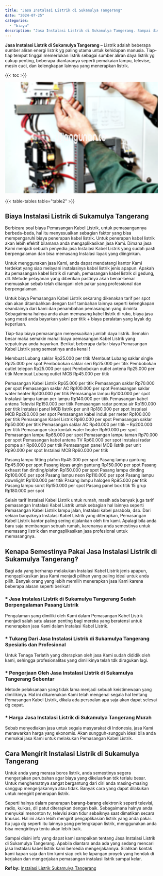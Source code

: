 ```yaml
---
title: "Jasa Instalasi Listrik di Sukamulya Tangerang"
date: "2024-07-25"
categories: 
  - "biaya"
description: "Jasa Instalasi Listrik di Sukamulya Tangerang. Sampai disini info yang dapat kami sampaikan tentang Jasa Instalasi Listrik di Sukamulya Tangerang. Apabila di..."
---
```


**Jasa Instalasi Listrik di Sukamulya Tangerang** – Listrik adalah beberapa sumber aliran energi listrik yg paling utama untuk kehidupan manusia. Tiap-tiap tempat tinggal memerlukan listrik sebagai sumber aliran daya listrik yg cukup penting, beberapa diantaranya seperti pemakaian lampu, televise, mesin cuci, dan kelengkapan lainnya yang menerapkan listrik.

{{< toc >}}

![Jasa Instalasi Listrik di Sukamulya Tangerang](/images/instalasi-listrik-murah02.png)

{{< table-tables table="table2" >}}

## Biaya Instalasi Listrik di Sukamulya Tangerang

Berbicara soal biaya Pemasangan Kabel Listrik, untuk pemasangannya berbeda-beda, hal itu menyesuaikan sebagian faktor yang bisa mempengaruhi biaya penerapan kabel listrik. Untuk penerapan kabel listrik akan lebih efektif bilamana anda mengaplikasikan jasa Kami. Dimana jasa Kami menjadi sebuah penyedia jasa Instalasi Kabel Listrik yang sudah pasti berpengalaman dan bisa memasang Instalasi layak yang diinginkan.

Untuk menggunakan jasa Kami, anda dapat mendatangi kantor Kami terdekat yang siap melayani instalasinya kabel listrik jenis apapun. Apakah itu pemasangan kabel listrik di rumah, pemasangan kabel listrik di gedung, dll. Metode pelayanan yang diberikan pastinya akan benar-benar memuaskan sebab telah ditangani oleh pakar yang professional dan berpengalaman.

Untuk biaya Pemasangan Kabel Listrik sekarang dikenakan tarif per spot dan akan ditambahkan dengan tarif tambahan lainnya seperti kelengkapan seandainya dari kami dan penambahan pemasangan yang diminta. Sebagaimana halnya anda akan memasang kabel listrik di ruko, biaya jasa yang mesti anda bayarkan yakni per titik + biaya peralatan yang layak dg keperluan.

Tiap-tiap biaya pemasangan menyesuaikan jumlah daya listrik. Semakin besar maka semakin mahal biaya pemasangan Kabel Listrik yang sepatutnya anda bayarkan. Berikut beberapa daftar biaya Pemasangan Kabel Listrik yang semestinya anda kenal !

Membuat Lubang saklar Rp25.000 per titik Membuat Lubang saklar single Rp25.000 per spot Pembobokan saklar seri Rp25.000 per titik Pembobokan outlet telepon Rp25.000 per spot Pembobokan outlet antena Rp25.000 per titik Membuat Lubang outlet MCB Rp45.000 per titik

Pemasangan Kabel Listrik Rp65.000 per titik Pemasangan saklar Rp70.000 per spot Pemasangan saklar AC Rp100.000 per spot Pemasangan saklar water heater Rp100.000 per titik Pemasangan lampu Rp100.000 per spot Instalasi lampu taman per lampu Rp140.000 per titik Pemasangan kabel antena Televisi Rp150.000 per titik Pemasangan radar pompa air Rp150.000 per titik Instalasi panel MCB listrik per unit Rp180.000 per spot Instalasi MCB Rp280.000 per spot Pemasangan kabel induk per meter Rp100.000 per titik Pemasangan Kabel Listrik Rp60.000 per spot Pemasangan saklar Rp50.000 per titik Pemasangan saklar AC Rp40.000 per titik – Rp200.000 per titik Pemasangan stop kontak water heater Rp50.000 per spot Pemasangan lampu Rp65.000 per spot Pemasangan lampu taman Rp70.000 per spot Pemasangan kabel antena TV Rp60.000 per spot Instalasi radar pompa air Rp60.000 per titik Pemasangan panel MCB listrik per unit Rp90.000 per spot Instalasi MCB Rp60.000 per titik

Pasang lampu fitting plafon Rp45.000 per spot Pasang lampu gantung Rp45.000 per spot Pasang kipas angin gantung Rp150.000 per spot Pasang exhaust fan dinding/plafon Rp150.000 per spot Pasang lampu dinding Rp100.000 per spot Pasang lampu neon Rp110.000 per spot Pasang lampu downlight Rp100.000 per titik Pasang lampu halogen Rp95.000 per titik Pasang lampu sorot Rp150.000 per spot Pasang panel box titik 15 grup Rp180.000 per spot

Selain tarif Instalasi Kabel Listrik untuk rumah, masih ada banyak juga tarif pemasangan Instalasi Kabel Listrik untuk sebagian hal lainnya seperti Pemasangan Kabel Listrik lampu jalan, Instalasi kabel parabola, dsb. Dari sekian banyaknya Instalasi Kabel Listrik yang diterapkan, Pemasangan Kabel Listrik kantor paling sering dijalankan oleh tim kami. Apalagi bila anda baru saja membangun sebuah rumah, karenanya anda semestinya untuk memasang listrik dan mengaplikasikan jasa profesional untuk memasangnya.

## Kenapa Semestinya Pakai Jasa Instalasi Listrik di Sukamulya Tangerang?

Bagi ada yang berharap melakukan Instalasi Kabel Listrik jenis apapun, mengaplikasikan jasa Kami menjadi pilihan yang paling ideal untuk anda pilih. Banyak orang yang lebih memilih menerapkan jasa Kami karena beberapa alasan seperti berikut!

### \* Jasa Instalasi Listrik di Sukamulya Tangerang Sudah Berpengalaman Pasang Listrik

Pengalaman yang dimiliki oleh Kami dalam Pemasangan Kabel Listrik menjadi salah satu alasan penting bagi mereka yang beratensi untuk menerapkan jasa Kami dalam Instalasi Kabel Listrik.

### \* Tukang Dari Jasa Instalasi Listrik di Sukamulya Tangerang Spesialis dan Profesional

Untuk Tenaga Terlatih yang diterapkan oleh jasa Kami sudah dididik oleh kami, sehingga profesionalitas yang dimilikinya telah tdk diragukan lagi.

### \* Pengerjaan Oleh Jasa Instalasi Listrik di Sukamulya Tangerang Sebentar

Metode pelaksanaan yang tidak lama menjadi sebuah keistimewaan yang dimilikinya. Hal ini dikarenakan Kami telah mengenal segala hal tentang Pemasangan Kabel Listrik, dikala ada persoalan apa saja akan dapat selesai dg cepat.

### \* Harga Jasa Instalasi Listrik di Sukamulya Tangerang Murah

Sebab menyediakan jasa untuk segala masyarakat di Indonesia, jasa Kami menawarkan harga yang ekonomis. Akan sungguh-sungguh ideal bila anda memakai jasa Kami untuk melakukan Pemasangan Kabel Listrik.

## Cara Mengirit Instalasi Listrik di Sukamulya Tangerang


Untuk anda yang merasa boros listrik, anda semestinya segera mengerjakan perubahan agar biaya yang dikeluarkan tdk terlalu besar. Untuk menghematnya sangat bergantung dari diri anda masing-masing sanggup mengerjakannya atau tidak. Banyak cara yang dapat dilakukan untuk mengirit penerapan listrik.

Seperti halnya dalam penerapan barang-barang elektronik seperti televisi, radio, kulkas, dll patut diterapkan dengan baik. Sebagaimana halnya anda menyukai menonton tv, televisi akan tidur sebaiknya saat dimatikan secara khusus. Hal ini akan lebih mengirit pengaplikasian listrik yang anda pakai. Itu juga dg seperti itu lainnya yang perlengkapan listrik, menggunakan anda bisa mengiritnya tentu akan lebih baik.

Sampai disini info yang dapat kami sampaikan tentang Jasa Instalasi Listrik di Sukamulya Tangerang. Apabila diantara anda ada yang sedang mencari jasa Instalasi kabel listrik kami bersedia mengerjakannya. Silahkan kontak kami kapan saja dan tim kami siap cek ke lapangan proyek yang hendak di kerjakan dan mengerjakan pemasangan instalasi listrik sampai kelar.

**Ref by:** [Instalasi Listrik Sukamulya Tangerang](https://id.wikipedia.org/wiki/Instalasi)
